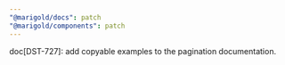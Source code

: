 ```yaml
---
"@marigold/docs": patch
"@marigold/components": patch
---
```


doc[DST-727]: add copyable examples to the pagination documentation.
